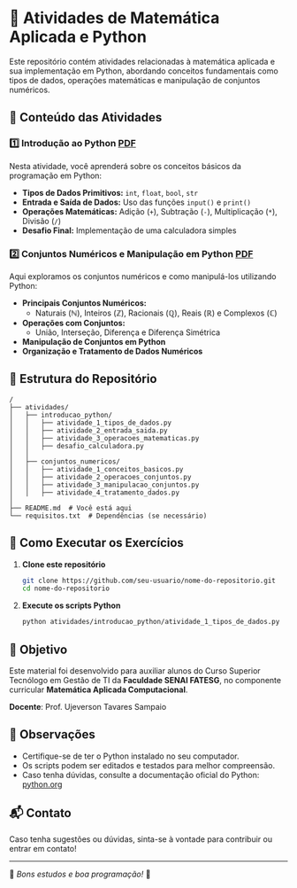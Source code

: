 # 📌 Atividades de Matemática Aplicada e Python

Este repositório contém atividades relacionadas à matemática aplicada e sua implementação em Python, abordando conceitos fundamentais como tipos de dados, operações matemáticas e manipulação de conjuntos numéricos.

## 📝 Conteúdo das Atividades

### 1️⃣ Introdução ao Python [PDF](https://github.com/Ujeverson/atividadesPythonGTI/blob/main/PDFs/Atividade%20-%20Introdu%C3%A7%C3%A3o%20ao%20Python.pdf)

Nesta atividade, você aprenderá sobre os conceitos básicos da programação em Python:

- **Tipos de Dados Primitivos:** `int`, `float`, `bool`, `str`
- **Entrada e Saída de Dados:** Uso das funções `input()` e `print()`
- **Operações Matemáticas:** Adição (`+`), Subtração (`-`), Multiplicação (`*`), Divisão (`/`)
- **Desafio Final:** Implementação de uma calculadora simples

### 2️⃣ Conjuntos Numéricos e Manipulação em Python [PDF](https://github.com/Ujeverson/atividadesPythonGTI/blob/main/PDFs/Atividade%20-%20Conjuntos%20Num%C3%A9ricos%20e%20Manipula%C3%A7%C3%A3o%20em%20Python.pdf)

Aqui exploramos os conjuntos numéricos e como manipulá-los utilizando Python:

- **Principais Conjuntos Numéricos:**
  - Naturais (ℕ), Inteiros (ℤ), Racionais (ℚ), Reais (ℝ) e Complexos (ℂ)
- **Operações com Conjuntos:**
  - União, Interseção, Diferença e Diferença Simétrica
- **Manipulação de Conjuntos em Python**
- **Organização e Tratamento de Dados Numéricos**

## 📂 Estrutura do Repositório

```plaintext
/
├── atividades/
│   ├── introducao_python/
│   │   ├── atividade_1_tipos_de_dados.py
│   │   ├── atividade_2_entrada_saida.py
│   │   ├── atividade_3_operacoes_matematicas.py
│   │   ├── desafio_calculadora.py
│   │
│   ├── conjuntos_numericos/
│   │   ├── atividade_1_conceitos_basicos.py
│   │   ├── atividade_2_operacoes_conjuntos.py
│   │   ├── atividade_3_manipulacao_conjuntos.py
│   │   ├── atividade_4_tratamento_dados.py
│
├── README.md  # Você está aqui
└── requisitos.txt  # Dependências (se necessário)
```

## 🚀 Como Executar os Exercícios

1. **Clone este repositório**
   ```bash
   git clone https://github.com/seu-usuario/nome-do-repositorio.git
   cd nome-do-repositorio
   ```

2. **Execute os scripts Python**
   ```bash
   python atividades/introducao_python/atividade_1_tipos_de_dados.py
   ```

## 🎯 Objetivo

Este material foi desenvolvido para auxiliar alunos do Curso Superior Tecnólogo em Gestão de TI da **Faculdade SENAI FATESG**, no componente curricular **Matemática Aplicada Computacional**.

**Docente**: Prof. Ujeverson Tavares Sampaio

## 📌 Observações
- Certifique-se de ter o Python instalado no seu computador.
- Os scripts podem ser editados e testados para melhor compreensão.
- Caso tenha dúvidas, consulte a documentação oficial do Python: [python.org](https://www.python.org/)

## 📬 Contato
Caso tenha sugestões ou dúvidas, sinta-se à vontade para contribuir ou entrar em contato!

---
🚀 _Bons estudos e boa programação!_ 🐍
